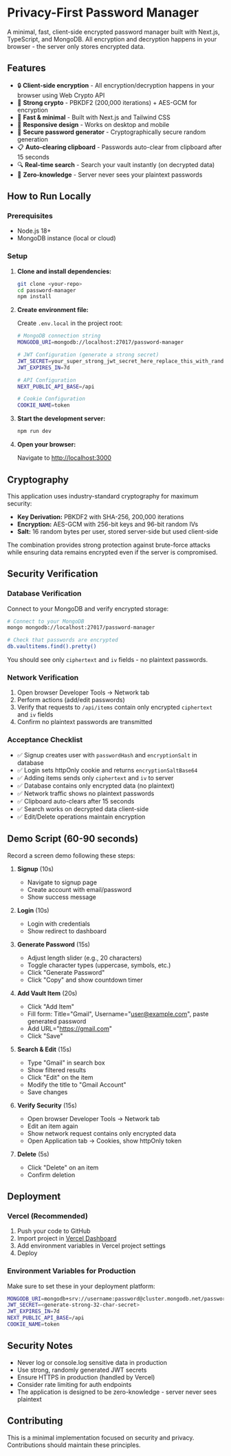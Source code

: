 # Privacy-First Password Manager

A minimal, fast, client-side encrypted password manager built with Next.js, TypeScript, and MongoDB. All encryption and decryption happens in your browser - the server only stores encrypted data.

## Features

- 🔒 **Client-side encryption** - All encryption/decryption happens in your browser using Web Crypto API
- 🔑 **Strong crypto** - PBKDF2 (200,000 iterations) + AES-GCM for encryption
- 🚀 **Fast & minimal** - Built with Next.js and Tailwind CSS
- 📱 **Responsive design** - Works on desktop and mobile
- 🎲 **Secure password generator** - Cryptographically secure random generation
- 📋 **Auto-clearing clipboard** - Passwords auto-clear from clipboard after 15 seconds
- 🔍 **Real-time search** - Search your vault instantly (on decrypted data)
- 💾 **Zero-knowledge** - Server never sees your plaintext passwords

## How to Run Locally

### Prerequisites

- Node.js 18+ 
- MongoDB instance (local or cloud)

### Setup

1. **Clone and install dependencies:**
   ```bash
   git clone <your-repo>
   cd password-manager
   npm install
   ```

2. **Create environment file:**
   
   Create `.env.local` in the project root:
   ```bash
   # MongoDB connection string
   MONGODB_URI=mongodb://localhost:27017/password-manager
   
   # JWT Configuration (generate a strong secret)
   JWT_SECRET=your_super_strong_jwt_secret_here_replace_this_with_random_string
   JWT_EXPIRES_IN=7d
   
   # API Configuration  
   NEXT_PUBLIC_API_BASE=/api
   
   # Cookie Configuration
   COOKIE_NAME=token
   ```

3. **Start the development server:**
   ```bash
   npm run dev
   ```

4. **Open your browser:**
   
   Navigate to [http://localhost:3000](http://localhost:3000)

## Cryptography

This application uses industry-standard cryptography for maximum security:

- **Key Derivation:** PBKDF2 with SHA-256, 200,000 iterations
- **Encryption:** AES-GCM with 256-bit keys and 96-bit random IVs  
- **Salt:** 16 random bytes per user, stored server-side but used client-side

The combination provides strong protection against brute-force attacks while ensuring data remains encrypted even if the server is compromised.

## Security Verification

### Database Verification

Connect to your MongoDB and verify encrypted storage:

```bash
# Connect to your MongoDB
mongo mongodb://localhost:27017/password-manager

# Check that passwords are encrypted
db.vaultitems.find().pretty()
```

You should see only `ciphertext` and `iv` fields - no plaintext passwords.

### Network Verification  

1. Open browser Developer Tools → Network tab
2. Perform actions (add/edit passwords)
3. Verify that requests to `/api/items` contain only encrypted `ciphertext` and `iv` fields
4. Confirm no plaintext passwords are transmitted

### Acceptance Checklist

- ✅ Signup creates user with `passwordHash` and `encryptionSalt` in database
- ✅ Login sets httpOnly cookie and returns `encryptionSaltBase64`  
- ✅ Adding items sends only `ciphertext` and `iv` to server
- ✅ Database contains only encrypted data (no plaintext)
- ✅ Network traffic shows no plaintext passwords
- ✅ Clipboard auto-clears after 15 seconds
- ✅ Search works on decrypted data client-side
- ✅ Edit/Delete operations maintain encryption

## Demo Script (60-90 seconds)

Record a screen demo following these steps:

1. **Signup** (10s)
   - Navigate to signup page
   - Create account with email/password
   - Show success message

2. **Login** (10s)  
   - Login with credentials
   - Show redirect to dashboard

3. **Generate Password** (15s)
   - Adjust length slider (e.g., 20 characters)
   - Toggle character types (uppercase, symbols, etc.)
   - Click "Generate Password"
   - Click "Copy" and show countdown timer

4. **Add Vault Item** (20s)
   - Click "Add Item"
   - Fill form: Title="Gmail", Username="user@example.com", paste generated password
   - Add URL="https://gmail.com"
   - Click "Save"

5. **Search & Edit** (15s)
   - Type "Gmail" in search box
   - Show filtered results  
   - Click "Edit" on the item
   - Modify the title to "Gmail Account"
   - Save changes

6. **Verify Security** (15s)
   - Open browser Developer Tools → Network tab
   - Edit an item again
   - Show network request contains only encrypted data
   - Open Application tab → Cookies, show httpOnly token

7. **Delete** (5s)
   - Click "Delete" on an item
   - Confirm deletion

## Deployment

### Vercel (Recommended)

1. Push your code to GitHub
2. Import project in [Vercel Dashboard](https://vercel.com/dashboard)
3. Add environment variables in Vercel project settings
4. Deploy

### Environment Variables for Production

Make sure to set these in your deployment platform:

```bash
MONGODB_URI=mongodb+srv://username:password@cluster.mongodb.net/password-manager
JWT_SECRET=<generate-strong-32-char-secret>
JWT_EXPIRES_IN=7d
NEXT_PUBLIC_API_BASE=/api
COOKIE_NAME=token
```

## Security Notes

- Never log or console.log sensitive data in production
- Use strong, randomly generated JWT secrets  
- Ensure HTTPS in production (handled by Vercel)
- Consider rate limiting for auth endpoints
- The application is designed to be zero-knowledge - server never sees plaintext

## Contributing

This is a minimal implementation focused on security and privacy. Contributions should maintain these principles.
